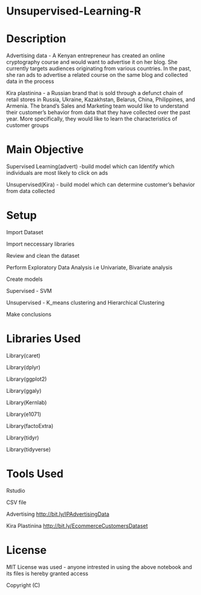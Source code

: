 # Unsupervised-Learning-R

# Description #
 
 Advertising data - A Kenyan entrepreneur has created an online cryptography course and would want to advertise it on her blog. She currently targets audiences originating from various countries. In the past, she ran ads to advertise a related course on the same blog and collected data in the process
 
 Kira plastinina - a Russian brand that is sold through a defunct chain of retail stores in Russia, Ukraine, Kazakhstan, Belarus, China, Philippines, and Armenia. The brand’s Sales and Marketing team would like to understand their customer’s behavior from data that they have collected over the past year. More specifically, they would like to learn the characteristics of customer groups

# Main Objective #

Supervised Learning(advert) -build model which can Identify which individuals are most likely to click on ads

Unsupervised(Kira) - build model which can determine customer’s behavior from data collected
 
# Setup #

Import Dataset 

Import neccessary libraries

Review and clean the dataset

Perform Exploratory Data Analysis i.e Univariate, Bivariate analysis

Create models 

Supervised - SVM

Unsupervised - K_means clustering and Hierarchical Clustering

Make conclusions

# Libraries Used #
Library(caret)

Library(dplyr)

Library(ggplot2)

Library(ggaly)

Library(Kernlab)

Library(e1071)

Library(factoExtra)

Library(tidyr)

Library(tidyverse)

# Tools Used #

Rstudio

CSV file 

Advertising http://bit.ly/IPAdvertisingData

Kira Plastinina http://bit.ly/EcommerceCustomersDataset

# License #

MIT License was used - anyone intrested in using the above notebook and its files is hereby granted access

Copyright (C)

